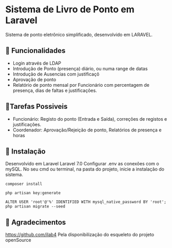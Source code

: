 # Sistema de Livro de Ponto em Laravel
Sistema de ponto eletrônico simplificado, desenvolvido em LARAVEL.


## 🔧 Funcionalidades
* Login através de LDAP
* Introdução de Ponto (presença) diário, ou numa range de datas
* Introdução de Ausencias com justificaçõ
* Aprovação de ponto
* Relatório de ponto mensal por Funcionário com percentagem de presença, dias de faltas e justificações.


## 📇Tarefas Possiveis

* Funcionário: Registo do ponto (Entrada e Saída), correções de registos e justificações.
* Coordenador: Aprovação/Rejeição de ponto, Relatórios de presença e horas


## 🚀 Instalação
    
Desenvolvido em Laravel Laravel 7.0
Configurar .env as conexões com o mySQL.
No seu cmd ou terminal, na pasta do projeto, inicie a instalação do sistema.
```
composer install
```
```
php artisan key:generate
```
```
ALTER USER 'root'@'%' IDENTIFIED WITH mysql_native_password BY 'root';
php artisan migrate --seed
```

## 🙏 Agradecimentos

https://github.com/ilab4 Pela disponibilização do esqueleto do projeto openSource
